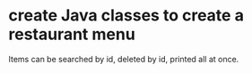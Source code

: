 # create Java classes to create a restaurant menu
Items can be searched by id, deleted by id, printed all at once.
